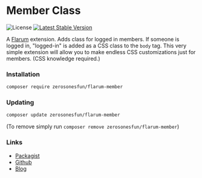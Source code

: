 # Member Class

![License](https://img.shields.io/badge/license-MIT-blue.svg) [![Latest Stable Version](https://img.shields.io/packagist/v/zerosonesfun/flarum-member.svg)](https://packagist.org/packages/zerosonesfun/flarum-member)

A [Flarum](http://flarum.org) extension. Adds class for logged in members. If someone is logged in, "logged-in" is added as a CSS class to the `body` tag. This very simple extension will allow you to make endless CSS customizations just for members. (CSS knowledge required.)


### Installation

```sh
composer require zerosonesfun/flarum-member
```

### Updating

```sh
composer update zerosonesfun/flarum-member
```
(To remove simply run `composer remove zerosonesfun/flarum-member`)

### Links

- [Packagist](https://packagist.org/packages/zerosonesfun/flarum-member)
- [Github](https://github.com/zerosonesfun/flarum-member)
- [Blog](https://www.wilcosky.com)
